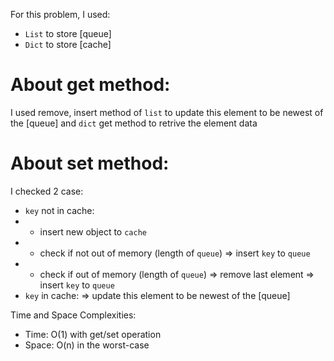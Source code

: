 For this problem, I used:
- `List` to store [queue] 
- `Dict` to store [cache]

# About get method:
I used remove, insert method of `list` to update this element to be newest of the [queue] and `dict` get method to retrive the element data

# About set method:
I checked 2 case:
- `key` not in cache:
- - insert new object to `cache`
- - check if not out of memory (length of `queue`) => insert `key` to `queue`
- - check if out of memory (length of `queue`) 
    => remove last element
    => insert `key` to `queue`
- `key` in cache:
    => update this element to be newest of the [queue]

Time and Space Complexities:
- Time: O(1) with get/set operation
- Space: O(n) in the worst-case